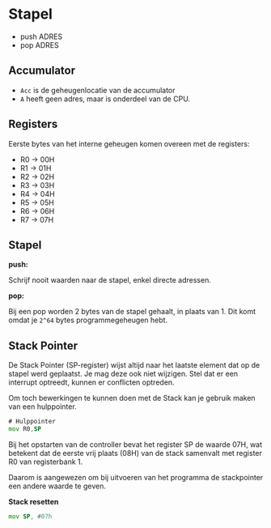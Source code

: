 # Stapel

* push ADRES
* pop ADRES

## Accumulator

* `Acc` is de geheugenlocatie van de accumulator
* `A` heeft geen adres, maar is onderdeel van de CPU.

## Registers

Eerste bytes van het interne geheugen komen overeen met de registers:

* R0 -> 00H
* R1 -> 01H
* R2 -> 02H
* R3 -> 03H
* R4 -> 04H
* R5 -> 05H
* R6 -> 06H
* R7 -> 07H

## Stapel

**push:**

Schrijf nooit waarden naar de stapel, enkel directe adressen.

**pop:**

Bij een pop worden 2 bytes van de stapel gehaalt, in plaats van 1.
Dit komt omdat je `2^64` bytes programmegeheugen hebt.

## Stack Pointer

De Stack Pointer (SP-register) wijst altijd naar het laatste element dat op de stapel werd geplaatst. Je mag deze ook niet wijzigen. Stel dat er een interrupt optreedt, kunnen er conflicten optreden.

Om toch bewerkingen te kunnen doen met de Stack kan je gebruik maken van een hulppointer.

```asm
# Hulppointer
mov R0,SP
```

Bij het opstarten van de controller bevat het register SP de waarde 07H, wat betekent dat de eerste vrij plaats (08H) van de stack samenvalt met register R0 van registerbank 1.

Daarom is aangewezen om bij uitvoeren van het programma de stackpointer een andere waarde te geven.

**Stack resetten**

```asm
mov SP, #07h
```